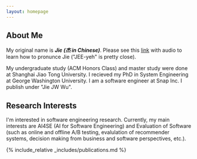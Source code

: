 ```yaml
---
layout: homepage
---
```


## About Me
My original name is _**Jie (杰 in Chinese)**_. Please see this [link](https://en.wiktionary.org/wiki/ji%C3%A9) with audio to learn how to pronunce Jie ("JEE-yeh" is pretty close). 

My undergraduate study (ACM Honors Class) and master study were done at Shanghai Jiao Tong University. I recieved my PhD in System Engineering at George Washington University. I am a software engineer at Snap Inc. I publish under "Jie JW Wu". 

## Research Interests
I'm interested in software engineering research. Currently, my main interests are AI4SE (AI for Software Engineering) and Evaluation of Software (such as online and offline A/B testing, evalulation of recommender systems, decision making from business and software perspectives, etc.).

{% include_relative _includes/publications.md %}

